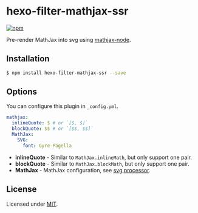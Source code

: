 # hexo-filter-mathjax-ssr

[![npm](https://img.shields.io/npm/v/hexo-filter-mathjax-ssr.svg)](https://www.npmjs.com/package/hexo-filter-mathjax-ssr)

Pre-render MathJax into svg using [mathjax-node].

## Installation

``` bash
$ npm install hexo-filter-mathjax-ssr --save
```

## Options

You can configure this plugin in `_config.yml`.

``` yaml
mathjax:
  inlineQuote: $ # or `[$, $]`
  blockQuote: $$ # or `[$$, $$]`
  MathJax:
    SVG:
      font: Gyre-Pagella
```

- **inlineQuote** - Similar to `MathJax.inlineMath`, but only support one pair.
- **blockQuote** - Similar to `MathJax.blockMath`, but only support one pair.
- **MathJax** - MathJax configuration, see [svg processor][svg-processor].

## License

Licensed under [MIT](LICENSE).

[mathjax-node]: https://github.com/mathjax/MathJax-node
[svg-processor]: http://docs.mathjax.org/en/latest/options/output-processors/SVG.html#the-svg-output-processor
